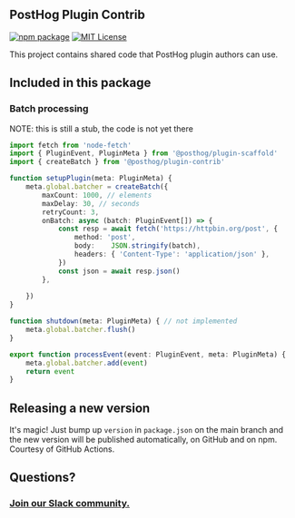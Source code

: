 ## PostHog Plugin Contrib

[![npm package](https://img.shields.io/npm/v/@posthog/plugin-contrib?style=flat-square)](https://www.npmjs.com/package/@posthog/plugin-contrib)
[![MIT License](https://img.shields.io/badge/License-MIT-red.svg?style=flat-square)](https://opensource.org/licenses/MIT)

This project contains shared code that PostHog plugin authors can use.

## Included in this package

### Batch processing

NOTE: this is still a stub, the code is not yet there

```typescript
import fetch from 'node-fetch'
import { PluginEvent, PluginMeta } from '@posthog/plugin-scaffold'
import { createBatch } from '@posthog/plugin-contrib'

function setupPlugin(meta: PluginMeta) {
    meta.global.batcher = createBatch({
        maxCount: 1000, // elements
        maxDelay: 30, // seconds
        retryCount: 3,
        onBatch: async (batch: PluginEvent[]) => {
            const resp = await fetch('https://httpbin.org/post', {
                method: 'post',
                body:    JSON.stringify(batch),
                headers: { 'Content-Type': 'application/json' },
            })
            const json = await resp.json()
        },
        
    })
}

function shutdown(meta: PluginMeta) { // not implemented
    meta.global.batcher.flush()
}

export function processEvent(event: PluginEvent, meta: PluginMeta) {
    meta.global.batcher.add(event)
    return event
}
```

## Releasing a new version

It's magic! Just bump up `version` in `package.json` on the main branch and the new version will be published automatically, on GitHub and on npm. Courtesy of GitHub Actions.

## Questions?

### [Join our Slack community.](https://join.slack.com/t/posthogusers/shared_invite/enQtOTY0MzU5NjAwMDY3LTc2MWQ0OTZlNjhkODk3ZDI3NDVjMDE1YjgxY2I4ZjI4MzJhZmVmNjJkN2NmMGJmMzc2N2U3Yjc3ZjI5NGFlZDQ)
